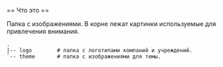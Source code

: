 == Что это ==

Папка с изображениями.
В корне лежат картинки используемые для привлечения внимания.

    .
    |-- logo        # папка с логотипами компаний и учреждений.
    `-- theme       # папка с изображениями для темы.

